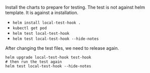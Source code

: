 Install the charts to prepare for testing.
The test is not against helm template.
It is against a installation.

* `helm install local-test-hook .`
* `kubectl get pod`
* `helm test local-test-hook`
* `helm test local-test-hook --hide-notes`

After changing the test files, we need to release again.
```shell
helm upgrade local-test-hook test-hook
# then run the test again
helm test local-test-hook --hide-notes
```
